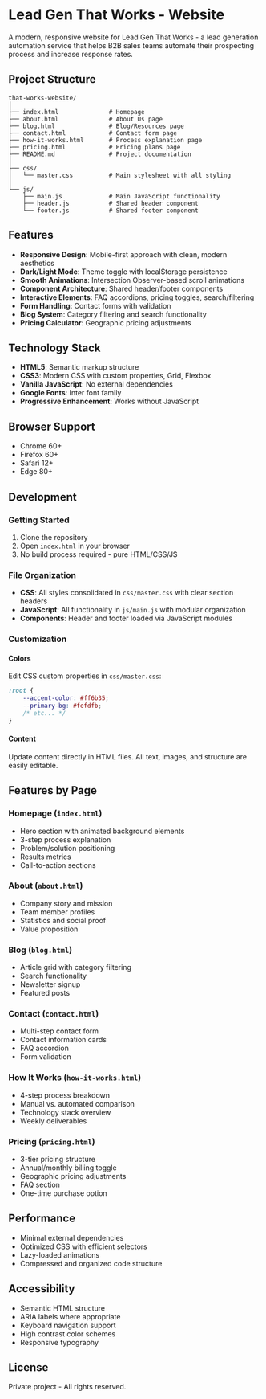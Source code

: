 # Lead Gen That Works - Website

A modern, responsive website for Lead Gen That Works - a lead generation automation service that helps B2B sales teams automate their prospecting process and increase response rates.

## Project Structure

```
that-works-website/
│
├── index.html              # Homepage
├── about.html              # About Us page
├── blog.html               # Blog/Resources page
├── contact.html            # Contact form page
├── how-it-works.html       # Process explanation page
├── pricing.html            # Pricing plans page
├── README.md               # Project documentation
│
├── css/
│   └── master.css          # Main stylesheet with all styling
│
└── js/
    ├── main.js             # Main JavaScript functionality
    ├── header.js           # Shared header component
    └── footer.js           # Shared footer component
```

## Features

- **Responsive Design**: Mobile-first approach with clean, modern aesthetics
- **Dark/Light Mode**: Theme toggle with localStorage persistence
- **Smooth Animations**: Intersection Observer-based scroll animations
- **Component Architecture**: Shared header/footer components
- **Interactive Elements**: FAQ accordions, pricing toggles, search/filtering
- **Form Handling**: Contact forms with validation
- **Blog System**: Category filtering and search functionality
- **Pricing Calculator**: Geographic pricing adjustments

## Technology Stack

- **HTML5**: Semantic markup structure
- **CSS3**: Modern CSS with custom properties, Grid, Flexbox
- **Vanilla JavaScript**: No external dependencies
- **Google Fonts**: Inter font family
- **Progressive Enhancement**: Works without JavaScript

## Browser Support

- Chrome 60+
- Firefox 60+
- Safari 12+
- Edge 80+

## Development

### Getting Started

1. Clone the repository
2. Open `index.html` in your browser
3. No build process required - pure HTML/CSS/JS

### File Organization

- **CSS**: All styles consolidated in `css/master.css` with clear section headers
- **JavaScript**: All functionality in `js/main.js` with modular organization
- **Components**: Header and footer loaded via JavaScript modules

### Customization

#### Colors
Edit CSS custom properties in `css/master.css`:
```css
:root {
    --accent-color: #ff6b35;
    --primary-bg: #fefdfb;
    /* etc... */
}
```

#### Content
Update content directly in HTML files. All text, images, and structure are easily editable.

## Features by Page

### Homepage (`index.html`)
- Hero section with animated background elements
- 3-step process explanation
- Problem/solution positioning
- Results metrics
- Call-to-action sections

### About (`about.html`)
- Company story and mission
- Team member profiles
- Statistics and social proof
- Value proposition

### Blog (`blog.html`)
- Article grid with category filtering
- Search functionality
- Newsletter signup
- Featured posts

### Contact (`contact.html`)
- Multi-step contact form
- Contact information cards
- FAQ accordion
- Form validation

### How It Works (`how-it-works.html`)
- 4-step process breakdown
- Manual vs. automated comparison
- Technology stack overview
- Weekly deliverables

### Pricing (`pricing.html`)
- 3-tier pricing structure
- Annual/monthly billing toggle
- Geographic pricing adjustments
- FAQ section
- One-time purchase option

## Performance

- Minimal external dependencies
- Optimized CSS with efficient selectors
- Lazy-loaded animations
- Compressed and organized code structure

## Accessibility

- Semantic HTML structure
- ARIA labels where appropriate
- Keyboard navigation support
- High contrast color schemes
- Responsive typography

## License

Private project - All rights reserved.
